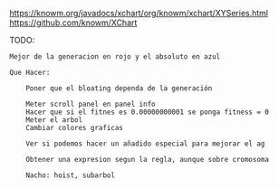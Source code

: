 https://knowm.org/javadocs/xchart/org/knowm/xchart/XYSeries.html
https://github.com/knowm/XChart


TODO:

	Mejor de la generacion en rojo y el absoluto en azul

	Que Hacer:

		Poner que el bloating dependa de la generación

		Meter scroll panel en panel info
		Hacer que si el fitnes es 0.00000000001 se ponga fitness = 0
		Meter el arbol
		Cambiar colores graficas

		Ver si podemos hacer un añadido especial para mejorar el ag

		Obtener una expresion segun la regla, aunque sobre cromosoma

		Nacho: hoist, subarbol



